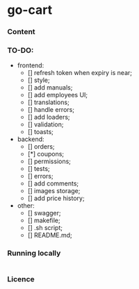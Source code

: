 # go-cart

### Content

### TO-DO:

- frontend:
  - [] refresh token when expiry is near;
  - [] style;
  - [] add manuals;
  - [] add employees UI;
  - [] translations;
  - [] handle errors;
  - [] add loaders;
  - [] validation;
  - [] toasts;
- backend:
  - [] orders;
  - [*] coupons;
  - [] permissions;
  - [] tests;
  - [] errors;
  - [] add comments;
  - [] images storage;
  - [] add price history;
- other:
  - [] swagger;
  - [] makefile;
  - [] .sh script;
  - [] README.md;

### Running locally

```console

```

### Licence
